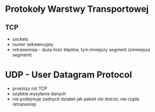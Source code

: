 # Protokoły Warstwy Transportowej
## TCP
* sockets
* numer sekwencyjny
* retransmisja - duża ilość błędów, tym mniejszy segment (zmniejsza segment)
# UDP - User Datagram Protocol
* prostszy niż TCP
* szybkie wysyłanie danych
* nie podejmuje żadnych działań jak pakiet nie dotrze, nie rząda retransmisji
